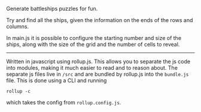 Generate battleships puzzles for fun.

Try and find all the ships, given the information on the ends of the rows and columns.

In main.js it is possible to configure the starting number and size of the ships, along with the size of the grid and the number of cells to reveal.


----------

Written in javascript using rollup.js. This allows you to separate the js code into modules, making it much easier to read and to reason about. The separate js files live in `/src` and are bundled by rollup.js into the `bundle.js` file. This is done using a CLI and running 

`rollup -c` 

which takes the config from `rollup.config.js`.